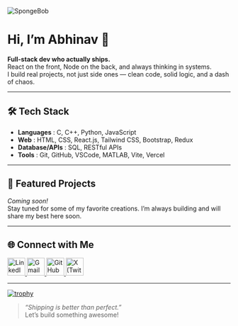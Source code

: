 ![SpongeBob](https://media1.tenor.com/m/2yeCvRKKWL0AAAAC/spongebob-work.gif)
# Hi, I’m Abhinav 👋

**Full-stack dev who actually ships.**  
React on the front, Node on the back, and always thinking in systems.  
I build real projects, not just side ones — clean code, solid logic, and a dash of chaos.

---

## 🛠️ Tech Stack

- **Languages** : C, C++, Python, JavaScript
- **Web** : HTML, CSS, React.js, Tailwind CSS, Bootstrap, Redux
- **Database/APIs** : SQL, RESTful APIs
- **Tools** : Git, GitHub, VSCode, MATLAB, Vite, Vercel

---

## 🚀 Featured Projects

*Coming soon!*  
Stay tuned for some of my favorite creations. I’m always building and will share my best here soon.

---

## 🌐 Connect with Me

<a href="https://www.linkedin.com/in/abhinav-dwivedi-9m3/" target="_blank">
  <img src="https://cdn.jsdelivr.net/gh/devicons/devicon/icons/linkedin/linkedin-original.svg" alt="LinkedIn" width="40" height="40"/>
</a>
<a href="mailto:abhinavdwivedi933@gmail.com" target="_blank">
  <img src="https://cdn.jsdelivr.net/gh/devicons/devicon/icons/google/google-original.svg" alt="Gmail" width="40" height="40"/>
</a>
<a href="https://github.com/Abhinavv-933" target="_blank">
  <img src="https://cdn.jsdelivr.net/gh/devicons/devicon/icons/github/github-original.svg" alt="GitHub" width="40" height="40"/>
</a>
<a href="https://x.com/abhi09_abd" target="_blank">
  <img src="https://cdn.jsdelivr.net/gh/simple-icons/simple-icons/icons/x.svg" alt="X (Twitter)" width="40" height="40"/>
</a>

---
[![trophy](https://github-profile-trophy.vercel.app/?username=Abhinavv-933)](https://github.com/ryo-ma/github-profile-trophy)


> *“Shipping is better than perfect.”*  
Let’s build something awesome!
